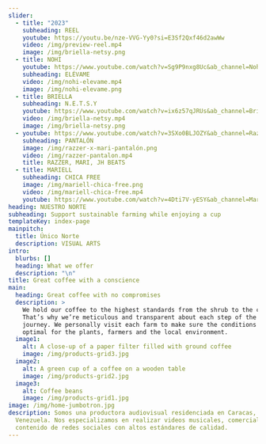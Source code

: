 ```yaml
---
slider:
  - title: "2023"
    subheading: REEL
    youtube: https://youtu.be/nze-VVG-Yy0?si=E3Sf2Qxf46d2awWw
    video: /img/preview-reel.mp4
    image: /img/briella-netsy.png
  - title: NOHI
    youtube: https://www.youtube.com/watch?v=Sg9P9nxg8Uc&ab_channel=Nohi
    subheading: ELÉVAME
    video: /img/nohi-elevame.mp4
    image: /img/nohi-elevame.png
  - title: BRIELLA
    subheading: N.E.T.S.Y
    youtube: https://www.youtube.com/watch?v=ix6z57qJRUs&ab_channel=Briella
    video: /img/briella-netsy.mp4
    image: /img/briella-netsy.png
  - youtube: https://www.youtube.com/watch?v=3SXo0BLJOZY&ab_channel=RazzerBuccarelli
    subheading: PANTALÓN
    image: /img/razzer-x-mari-pantalón.png
    video: /img/razzer-pantalon.mp4
    title: RAZZER, MARI, JH BEATS
  - title: MARIELL
    subheading: CHICA FREE
    image: /img/mariell-chica-free.png
    video: /img/mariell-chica-free.mp4
    youtube: https://www.youtube.com/watch?v=4Dti7V-yESY&ab_channel=Mariell
heading: NUESTRO NORTE
subheading: Support sustainable farming while enjoying a cup
templateKey: index-page
mainpitch:
  title: Único Norte
  description: VISUAL ARTS
intro:
  blurbs: []
  heading: What we offer
  description: "\n"
title: Great coffee with a conscience
main:
  heading: Great coffee with no compromises
  description: >
    We hold our coffee to the highest standards from the shrub to the cup.
    That’s why we’re meticulous and transparent about each step of the coffee’s
    journey. We personally visit each farm to make sure the conditions are
    optimal for the plants, farmers and the local environment.
  image1:
    alt: A close-up of a paper filter filled with ground coffee
    image: /img/products-grid3.jpg
  image2:
    alt: A green cup of a coffee on a wooden table
    image: /img/products-grid2.jpg
  image3:
    alt: Coffee beans
    image: /img/products-grid1.jpg
image: /img/home-jumbotron.jpg
description: Somos una productora audiovisual residenciada en Caracas,
  Venezuela. Nos especializamos en realizar videos musicales, comerciales y
  contenido de redes sociales con altos estándares de calidad.
---
```

